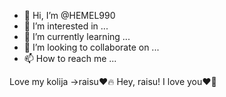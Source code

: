 - 👋 Hi, I’m @HEMEL990
- 👀 I’m interested in ...
- 🌱 I’m currently learning ...
- 💞️ I’m looking to collaborate on ...
- 📫 How to reach me ...

<!---
HEMEL990/HEMEL990 is a ✨ special ✨ repository because its `README.md` (this file) appears on your GitHub profile.
You can click the Preview link to take a look at your changes.
--->
Love my kolija →raisu❤️🔥
Hey,  raisu!
I love you❤️🥰
